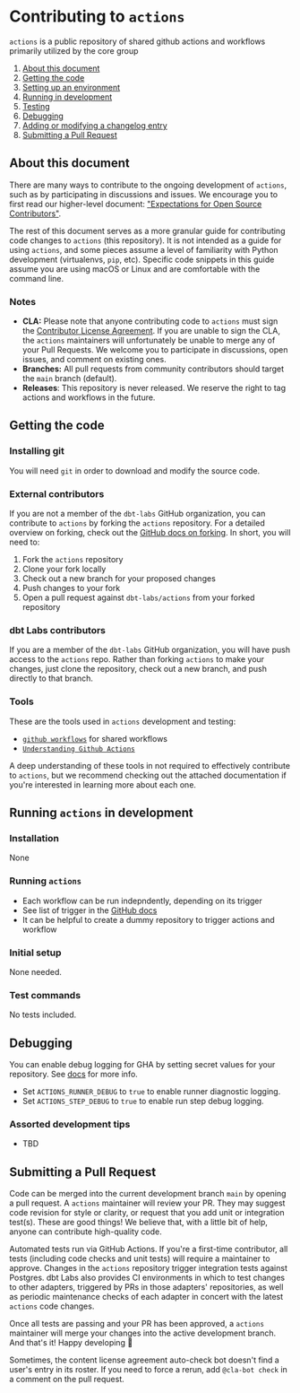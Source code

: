 # Contributing to `actions`

`actions` is a public repository of shared github actions and workflows primarily utilized by the core group


1. [About this document](#about-this-document)
2. [Getting the code](#getting-the-code)
3. [Setting up an environment](#setting-up-an-environment)
4. [Running in development](#running-actions-in-development)
5. [Testing](#testing)
6. [Debugging](#debugging)
7. [Adding or modifying a changelog entry](#adding-or-modifying-a-changelog-entry)
8. [Submitting a Pull Request](#submitting-a-pull-request)

## About this document

There are many ways to contribute to the ongoing development of `actions`, such as by participating in discussions and issues. We encourage you to first read our higher-level document: ["Expectations for Open Source Contributors"](https://docs.getdbt.com/docs/contributing/oss-expectations).

The rest of this document serves as a more granular guide for contributing code changes to `actions` (this repository). It is not intended as a guide for using `actions`, and some pieces assume a level of familiarity with Python development (virtualenvs, `pip`, etc). Specific code snippets in this guide assume you are using macOS or Linux and are comfortable with the command line.

### Notes

- **CLA:** Please note that anyone contributing code to `actions` must sign the [Contributor License Agreement](https://docs.getdbt.com/docs/contributor-license-agreements). If you are unable to sign the CLA, the `actions` maintainers will unfortunately be unable to merge any of your Pull Requests. We welcome you to participate in discussions, open issues, and comment on existing ones.
- **Branches:** All pull requests from community contributors should target the `main` branch (default).
- **Releases**: This repository is never released.  We reserve the right to tag actions and workflows in the future.

## Getting the code

### Installing git

You will need `git` in order to download and modify the source code.

### External contributors

If you are not a member of the `dbt-labs` GitHub organization, you can contribute to `actions` by forking the `actions` repository. For a detailed overview on forking, check out the [GitHub docs on forking](https://help.github.com/en/articles/fork-a-repo). In short, you will need to:

1. Fork the `actions` repository
2. Clone your fork locally
3. Check out a new branch for your proposed changes
4. Push changes to your fork
5. Open a pull request against `dbt-labs/actions` from your forked repository

### dbt Labs contributors

If you are a member of the `dbt-labs` GitHub organization, you will have push access to the `actions` repo. Rather than forking `actions` to make your changes, just clone the repository, check out a new branch, and push directly to that branch.


### Tools

These are the tools used in `actions` development and testing:

- [`github workflows`](https://docs.github.com/en/actions/using-workflows) for shared workflows
- [`Understanding Github Actions`](https://docs.github.com/en/actions/learn-github-actions/understanding-github-actions)

A deep understanding of these tools in not required to effectively contribute to `actions`, but we recommend checking out the attached documentation if you're interested in learning more about each one.

## Running `actions` in development

### Installation

None

### Running `actions`

- Each workflow can be run indepndently, depending on its trigger
- See list of trigger in the [GitHub docs](https://docs.github.com/en/actions/using-workflows/events-that-trigger-workflows#pull_request)
- It can be helpful to create a dummy repository to trigger actions and workflow


### Initial setup

None needed.

### Test commands

No tests included.


## Debugging

You can enable debug logging for GHA by setting secret values for your repository. See [docs](https://docs.github.com/en/github-ae@latest/actions/monitoring-and-troubleshooting-workflows/enabling-debug-logging) for more info.

- Set `ACTIONS_RUNNER_DEBUG` to `true` to enable runner diagnostic logging.
- Set `ACTIONS_STEP_DEBUG` to `true` to enable run step debug logging.

### Assorted development tips
* TBD


## Submitting a Pull Request

Code can be merged into the current development branch `main` by opening a pull request. A `actions` maintainer will review your PR. They may suggest code revision for style or clarity, or request that you add unit or integration test(s). These are good things! We believe that, with a little bit of help, anyone can contribute high-quality code.

Automated tests run via GitHub Actions. If you're a first-time contributor, all tests (including code checks and unit tests) will require a maintainer to approve. Changes in the `actions` repository trigger integration tests against Postgres. dbt Labs also provides CI environments in which to test changes to other adapters, triggered by PRs in those adapters' repositories, as well as periodic maintenance checks of each adapter in concert with the latest `actions` code changes.

Once all tests are passing and your PR has been approved, a `actions` maintainer will merge your changes into the active development branch. And that's it! Happy developing :tada:

Sometimes, the content license agreement auto-check bot doesn't find a user's entry in its roster. If you need to force a rerun, add `@cla-bot check` in a comment on the pull request.

